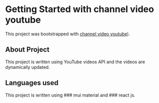 # Getting Started with channel video youtube

This project was bootstrapped with [channel video youtube](https://channel-youtube.netlify.app/)).

## About Project

This project is written using YouTube videos API and the videos are dynamically updated.

## Languages ​​used

This project is written using ### mui material and ### react js.
